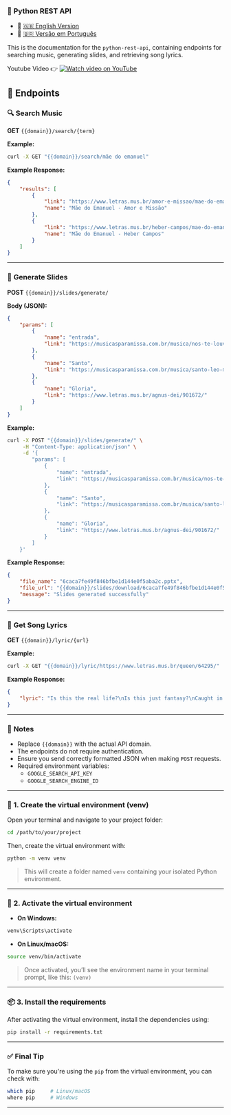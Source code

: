 ### 📌 **Python REST API**


- 📌 [🇬🇧 English Version](README.md)  
- 📌 [🇧🇷 Versão em Português](README.pt-br.md)  

This is the documentation for the `python-rest-api`, containing endpoints for searching music, generating slides, and retrieving song lyrics.

Youtube Video 👉
[![Watch video on YouTube](https://img.youtube.com/vi/ibtcd_vtW9A/0.jpg)](https://www.youtube.com/watch?v=ibtcd_vtW9A)

## 🚀 **Endpoints**

### 🔍 **Search Music**  
**GET** `{{domain}}/search/{term}`  

**Example:**  
```sh
curl -X GET "{{domain}}/search/mãe do emanuel"
```

**Example Response:**
```json
{
    "results": [
        {
            "link": "https://www.letras.mus.br/amor-e-missao/mae-do-emanuel/",
            "name": "Mãe do Emanuel - Amor e Missão"
        },
        {
            "link": "https://www.letras.mus.br/heber-campos/mae-do-emanuel/",
            "name": "Mãe do Emanuel - Heber Campos"
        }
    ]
}
```

---

### 💑 **Generate Slides**  
**POST** `{{domain}}/slides/generate/`  

**Body (JSON):**  
```json
{
    "params": [
        {
            "name": "entrada",
            "link": "https://musicasparamissa.com.br/musica/nos-te-louvamos-juliana-de-paula/"
        },
        {
            "name": "Santo",
            "link": "https://musicasparamissa.com.br/musica/santo-leo-mantovani/"
        },
        {
            "name": "Gloria",
            "link": "https://www.letras.mus.br/agnus-dei/901672/"
        }
    ]
}
```

**Example:**  
```sh
curl -X POST "{{domain}}/slides/generate/" \
     -H "Content-Type: application/json" \
     -d '{
        "params": [
            {
                "name": "entrada",
                "link": "https://musicasparamissa.com.br/musica/nos-te-louvamos-juliana-de-paula/"
            },
            {
                "name": "Santo",
                "link": "https://musicasparamissa.com.br/musica/santo-leo-mantovani/"
            },
            {
                "name": "Gloria",
                "link": "https://www.letras.mus.br/agnus-dei/901672/"
            }
        ]
    }'
```

**Example Response:**
```json
{
    "file_name": "6caca7fe49f846bfbe1d144e0f5aba2c.pptx",
    "file_url": "{{domain}}/slides/download/6caca7fe49f846bfbe1d144e0f5aba2c.pptx",
    "message": "Slides generated successfully"
}
```

---

### 🎵 **Get Song Lyrics**  
**GET** `{{domain}}/lyric/{url}`  

**Example:**  
```sh
curl -X GET "{{domain}}/lyric/https://www.letras.mus.br/queen/64295/"
```

**Example Response:**
```json
{
    "lyric": "Is this the real life?\nIs this just fantasy?\nCaught in a landslide\nNo escape from reality\n\nOpen your eyes\nLook up to the skies and see\nI'm just a poor boy\nI need no sympathy\nBecause I'm easy come, easy go\nLittle high, little low\nAnyway the wind blows\nDoesn't really matter to me\nTo me"
}
```

---

### 📌 **Notes**
- Replace `{{domain}}` with the actual API domain.
- The endpoints do not require authentication.
- Ensure you send correctly formatted JSON when making `POST` requests.
- Required environment variables:
  - `GOOGLE_SEARCH_API_KEY`
  - `GOOGLE_SEARCH_ENGINE_ID`

---

### 🧪 **1. Create the virtual environment (venv)**

Open your terminal and navigate to your project folder:

```bash
cd /path/to/your/project
```

Then, create the virtual environment with:

```bash
python -m venv venv
```

> This will create a folder named `venv` containing your isolated Python environment.

---

### 🔄 **2. Activate the virtual environment**

* **On Windows:**

```bash
venv\Scripts\activate
```

* **On Linux/macOS:**

```bash
source venv/bin/activate
```

> Once activated, you’ll see the environment name in your terminal prompt, like this: `(venv)`

---

### 📦 **3. Install the requirements**

After activating the virtual environment, install the dependencies using:

```bash
pip install -r requirements.txt
```

---

### ✅ Final Tip

To make sure you're using the `pip` from the virtual environment, you can check with:

```bash
which pip     # Linux/macOS
where pip     # Windows
```

---

